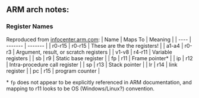 ## ARM arch notes:

### Register Names
Reproduced from [infocenter.arm.com](http://infocenter.arm.com/help/index.jsp?topic=/com.arm.doc.dui0473c/CJAJBFHC.html):
| Name | Maps To | Meaning |
| ---- | ------- | ------- |
| r0-r15 | r0-r15 | These are the the registers! |
| a1-a4 | r0-r3 | Argument, result, or scratch registers |
| v1-v8 | r4-r11 | Variable registers |
| sb | r9 | Static base register |
| fp | r11 | Frame pointer\* |
| ip | r12 | Intra-procedure call register |
| sp | r13 | Stack pointer |
| lr | r14 | link register |
| pc | r15 | program counter |

\* `fp` does not appear to be explicitly referenced in ARM documentation, and mapping to r11 looks to be OS (Windows/Linux?) convention.

